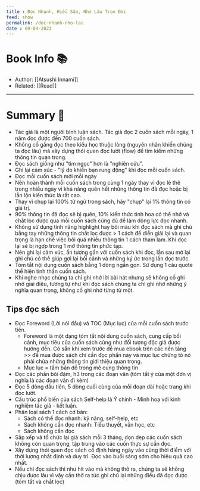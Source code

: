 ```yaml
---
title : Đọc Nhanh, Hiểu Sâu, Nhớ Lâu Trọn Đời
feed: show
permalink: /doc-nhanh-nho-lau
date : 09-04-2023
---
```


# Book Info 📚
- Author: [[Atsushi Innami]]
- Related: [[Read]]

___

# Summary 💬
- Tác giả là một người bình luận sách. Tác giả đọc 2 cuốn sách mỗi ngày, 1 năm đọc được đến 700 cuốn sách.
- Không cố gắng đọc theo kiểu học thuộc lòng (nguyên nhân khiến chúng ta đọc lâu) mà xây dựng thói quen đọc lướt (flow) để tìm kiếm những thông tin quan trọng.
- Đọc sách giống như "tìm ngọc" hơn là "nghiên cứu".
- Ghi lại cảm xúc - "lý do khiến bạn rung động" khi đọc mỗi cuốn sách.
- Đọc mỗi cuốn sách mới mỗi ngày
- Nên hoàn thành mỗi cuốn sách trong cùng 1 ngày thay vì đọc lê thê trong nhiều ngày vì khả năng quên hết những thông tin đã đọc hoặc bị lẫn lộn kiến thức là rất cao.
- Thay vì chụp lại 100% từ ngữ trong sách, hãy "chụp" lại 1% thông tin có giá trị.
- 90% thông tin đã đọc sẽ bị quên, 10% kiến thức tinh hoa có thể nhớ và chắt lọc được qua mỗi cuốn sách cũng đủ để làm động lực đọc nhanh.
- Không sử dụng tính năng highlight hay bôi màu khi đọc sách mà ghi chú bằng tay những thông tin chắt lọc được > 1 cách để diễn giải lại và quan trọng là hạn chế việc bôi quá nhiều thông tin 1 cách tham lam. Khi đọc lại sẽ bị ngợp trong 1 mớ thông tin phức tạp.
- Nên ghi lại cảm xúc, ấn tượng gắn với cuốn sách khi đọc, lần sau mở lại ghi chú có thể giúp gợi lại bối cảnh và những ký ức trong lần đọc trước.
- Tóm tắt nội dung cuốn sách bằng 1 dòng ngắn gọn. Sử dụng 1 câu quote thể hiện tinh thần cuốn sách.
- Khi nghe nhạc chúng ta chỉ ghi nhớ lời bài hát nhưng sẽ không cố ghi nhớ giai điệu, tương tự như khi đọc sách chúng ta chỉ ghi nhớ những ý nghĩa quan trọng, không cố ghi nhớ từng từ một.
## Tips đọc sách
- Đọc Foreword (Lời nói đầu) và TOC (Mục lục) của mỗi cuốn sách trước tiên.
	- Foreword là một dạng tóm tắt nội dung cuốn sách, cung cấp bối cảnh, mục tiêu của cuốn sách cũng như đối tượng độc giả được hướng đến. Có sẵn khi xem trước để mua ebook trên các nền tảng >> để mua được sách chỉ cần đọc phần này và mục lục chứng tỏ nó phải chứa những thông tin giới thiệu quan trọng.
	- Mục lục = tấm bản đồ trong mê cung thông tin
- Đọc các phần bôi đậm, h3 trong các đoạn văn (tóm tắt ý của một đơn vị nghĩa là các đoạn văn đi kèm)
- Đọc 5 dòng đầu tiên, 5 dòng cuối cùng của mỗi đoạn dài hoặc trang khi đọc lướt.
- Cấu trúc phổ biến của sách Self-help là Ý chính - Minh hoạ với kinh nghiệm tác giả - kết luận.
- Phân loại sách 1 cách cơ bản:
	- Sách có thể đọc nhanh: kỹ năng, self-help, etc
	- Sách không cần đọc nhanh: Tiểu thuyết, văn học, etc
	- Sách không cần đọc
- Sắp xếp và tổ chức lại giá sách mỗi 3 tháng, dọn dẹp các cuốn sách không còn quan trọng, tập trung vào các cuốn thực sự cần đọc.
- Xây dựng thói quen đọc sách cố định hàng ngày vào cùng thời điểm với thời lượng nhất định và duy trì. Đọc vào buổi sáng sớm cho hiệu quả cao nhất. 
- Nếu chỉ đọc sách thì như hít vào mà không thở ra, chúng ta sẽ không chịu được lâu vì vậy cần thở ra tức ghi chú lại những điểu đã đọc được (tóm tắt và chắt lọc)
